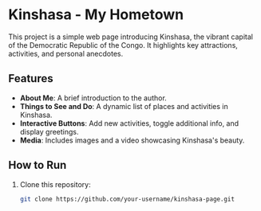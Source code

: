 # Kinshasa - My Hometown

This project is a simple web page introducing Kinshasa, the vibrant capital of the Democratic Republic of the Congo. It highlights key attractions, activities, and personal anecdotes.

## Features
- **About Me**: A brief introduction to the author.
- **Things to See and Do**: A dynamic list of places and activities in Kinshasa.
- **Interactive Buttons**: Add new activities, toggle additional info, and display greetings.
- **Media**: Includes images and a video showcasing Kinshasa's beauty.

## How to Run
1. Clone this repository:
   ```bash
   git clone https://github.com/your-username/kinshasa-page.git
